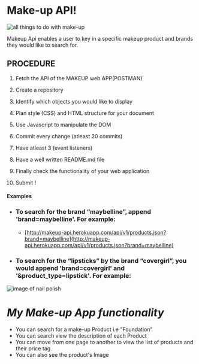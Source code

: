 # Make-up API!
![all things to do with make-up](http://makeup-api.herokuapp.com/assets/brushes-6d2ab84631ecd47ced4fa07c47eb37521eb61c5a525965dafaf308f21338aa44.png)

Makeup Api enables a user to key in a specific makeup product and brands they would like to search for.



## PROCEDURE

1.  Fetch the API of the MAKEUP web APP(POSTMAN)
    
2.  Create a repository
    
3.  Identify which objects you would like to display
    
4.  Plan style (CSS) and HTML structure for your document
    
5.  Use Javascript to manipulate the DOM
    
6.  Commit every change (atleast 20 commits)
    
7.  Have atleast 3 (event listeners)
    
8.  Have a well written README.md file
    
9.  Finally check the functionality of your web application
    
10.  Submit !

#### Examples

-   ### To search for the brand “maybelline”, append 'brand=maybelline'. For example:
    
    -   [http://makeup-api.herokuapp.com/api/v1/products.json?brand=maybelline](http://makeup-api.herokuapp.com/api/v1/products.json?brand=maybelline)
-   ### To search for the “lipsticks” by the brand “covergirl”, you would append 'brand=covergirl' and '&product_type=lipstick'. For example:
    
![image of nail polish](http://makeup-api.herokuapp.com/assets/nail-polish-4c7ee1a5f7a5cbaff9757c3bcfa4f6e89d7a6f2ffc49d267e04e010ba94cfd7c.png)
# *My Make-up App functionality*

 - You can search for a make-up Product i.e "Foundation"
 - You can search view the description of each Product
 - You can move from one page to another to view the list of products and their price tag
 - You can also see the product's Image 
